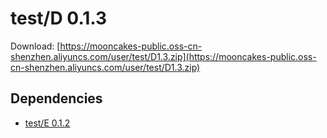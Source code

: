 # test/D 0.1.3

Download: [https://mooncakes-public.oss-cn-shenzhen.aliyuncs.com/user/test/D1.3.zip](https://mooncakes-public.oss-cn-shenzhen.aliyuncs.com/user/test/D1.3.zip)

## Dependencies

* [test/E 0.1.2](test/E/0.1.2/index.md)
